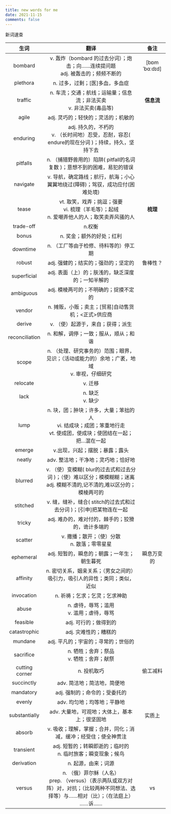 ```yaml
---
title: new words for me
date: 2021-11-15
comments: false
---
```


新词速查

<!--more-->

|      生词      |                             翻译                             |     备注     |
| :------------: | :----------------------------------------------------------: | :----------: |
|    bombard     | v. 轰炸（bombard 的过去分词）；炮击；向……连续提问题<br/>adj. 被轰击的；频频不断的 | [bɒmˈbɑːdɪd] |
|    plethora    |               n. 过多，过剩；[医]多血，多血症                |              |
|    traffic     | n. 车流；交通；航线；运输量；信息流；非法买卖<br/>v. 非法买卖(毒品等) |  **信息流**  |
|     agile      |             adj. 灵巧的；轻快的；灵活的；机敏的              |              |
|    enduring    | adj. 持久的，不朽的<br/>v. （长时间地）忍受，忍耐，容忍( endure的现在分词 )；持续，持久，坚持下去 |              |
|    pitfalls    | n. （捕猎野兽用的）陷阱( pitfall的名词复数 )；意想不到的困难，易犯的错误 |              |
|    navigate    | v. 导航，确定路线；航行，航海；小心翼翼地绕过(障碍)；驾驭，成功应付(困难处境) |              |
|     tease      | vt. 取笑，戏弄；挑逗；强要<br/>vi. 梳理（羊毛等）；起绒<br/>n. 爱嘲弄他人的人；取笑卖弄风骚的人 |   **梳理**   |
|   trade-off    |                            n.权衡                            |              |
|     bonus      |                  n. 奖金；额外的好处；红利                   |              |
|    downtime    |            n. （工厂等由于检修、待料等的）停工期             |              |
|     robust     |             adj. 强健的；结实的；强劲的；坚定的              |   鲁棒性？   |
|  superficial   |      adj. 表面（上）的；肤浅的，缺乏深度的；一知半解的       |              |
|   ambiguous    |            adj. 模棱两可的；不明确的；捉摸不定的             |              |
|     vendor     |     n. 摊贩，小贩；卖主；[贸易]自动售货机；<正式>供应商      |              |
|     derive     |              v. （使）起源于，来自；获得；派生               |              |
| reconciliation |            n. 和解，调停；一致；服从，顺从；和谐             |              |
|     scope      | n. （处理、研究事务的）范围；眼界，见识；（活动或能力的）余地；广袤，地域<br/>v. 审视，仔细研究 |              |
|    relocate    |                           v. 迁移                            |              |
|      lack      |                     n. 缺乏<br/>v. 缺少                      |              |
|      lump      | n. 块，团；肿块；许多，大量；笨拙的人<br/>vi. 结成块；成团；笨重地行走<br/>vt. 使成团，使成块；使团结在一起；把…混在一起 |              |
|     emerge     |                v.出现，兴起；摆脱；暴露；露头                |              |
|     neatly     |             adv. 整洁地；干净地；灵巧地；恰好地              |              |
|    blurred     | v. （使）变模糊( blur的过去式和过去分词 )；（使）难以区分；模模糊糊；迷离<br/>adj. 模糊不清的,记不清的,难以区分的；模棱两可的 |              |
|    stitched    | v. 缝，缝补，缝合( stitch的过去式和过去分词 )；[引申]把某物连在一起 |              |
|     tricky     |      adj. 难办的，难对付的，棘手的；狡猾的，诡计多端的       |              |
|    scatter     |       v. 撒播；散开；（使）分散<br/>n. 散落；零零星星        |              |
|   ephemeral    |         adj. 短暂的，瞬息的；朝露；一年生；朝生暮死          |  瞬息万变的  |
|    affinity    | n. 密切关系，姻亲关系；（男女之间的）吸引力，吸引人的异性；类同；类似，近似 |              |
|   invocation   |                n. 祈祷；乞求；乞灵；乞求神助                 |              |
|     abuse      |         n. 虐待，辱骂；滥用<br/>v. 滥用；虐待，辱骂          |              |
|    feasible    |                    adj. 可行的；做得到的                     |              |
|  catastrophic  |                    adj. 灾难性的；糟糕的                     |              |
|    mundane     |             adj. 平凡的；宇宙的；寻常的；世俗的              |              |
|   sacrifice    |         n. 牺牲；舍弃；祭品<br/>v. 牺牲；舍弃；献祭          |              |
| cutting corner |                         n. 投机取巧                          |   偷工减料   |
|   succinctly   |                 adv. 简洁地；简洁地，简便地                  |              |
|   mandatory    |                adj. 强制的；命令的；受委托的                 |              |
|     evenly     |                 adv. 均匀地；均等地；平静地                  |              |
| substantially  |        adv. 大量地，可观地；大体上，基本上；很坚固地         |    实质上    |
|     absorb     | v. 吸收；理解，掌握；合并，同化；消减，缓冲；经受住；使全神贯注 |              |
|   transient    | adj. 短暂的；转瞬即逝的；临时的<br/>n. 临时旅客；瞬变现象；候鸟 |              |
|   derivation   |                     n. 起源，由来；词源                      |              |
|     versus     | n. （俄）菲尔稣（人名）<br/>prep. （versus）（表示两队或双方对阵）对，对抗；（比较两种不同想法、选择等）与……相对（比）；（在法庭上） ……诉…… |      vs      |







